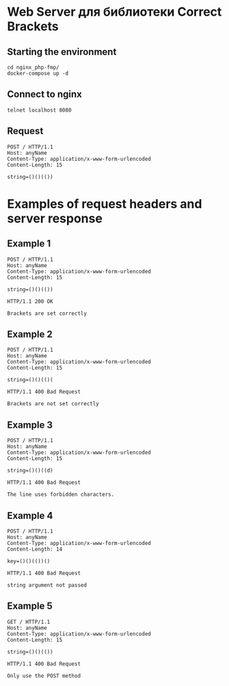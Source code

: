 Web Server для библиотеки Correct Brackets
=====================================

Starting the environment
---
 
~~~
cd nginx_php-fmp/
docker-compose up -d
~~~

Connect to nginx
---
~~~
telnet localhost 8080
~~~

Request
---
~~~
POST / HTTP/1.1
Host: anyName
Content-Type: application/x-www-form-urlencoded
Content-Length: 15
~~~
~~~
string=()()(())
~~~

Examples of request headers and server response
===

Example 1
---
~~~
POST / HTTP/1.1
Host: anyName
Content-Type: application/x-www-form-urlencoded
Content-Length: 15
 
string=()()(())
~~~
~~~
HTTP/1.1 200 OK
 
Brackets are set correctly
~~~

Example 2
---
~~~
POST / HTTP/1.1
Host: anyName
Content-Type: application/x-www-form-urlencoded
Content-Length: 15
 
string=()()(()(
~~~
~~~
HTTP/1.1 400 Bad Request
 
Brackets are not set correctly
~~~
Example 3
---
~~~
POST / HTTP/1.1
Host: anyName
Content-Type: application/x-www-form-urlencoded
Content-Length: 15
 
string=()()((d)
~~~
~~~
HTTP/1.1 400 Bad Request
 
The line uses forbidden characters.
~~~
Example 4
---
~~~
POST / HTTP/1.1
Host: anyName
Content-Type: application/x-www-form-urlencoded
Content-Length: 14
 
key=()()(())()
~~~
~~~
HTTP/1.1 400 Bad Request
 
string argument not passed
~~~
Example 5
---
~~~
GET / HTTP/1.1
Host: anyName
Content-Type: application/x-www-form-urlencoded
Content-Length: 15
 
string=()()(())
~~~
~~~
HTTP/1.1 400 Bad Request
 
Only use the POST method
~~~
